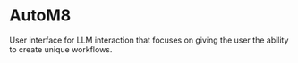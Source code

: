 # AutoM8
User interface for LLM interaction that focuses on giving the user the ability to create unique workflows. 
